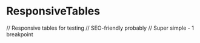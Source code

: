 # ResponsiveTables
// Responsive tables for testing
// SEO-friendly probably
// Super simple - 1 breakpoint

